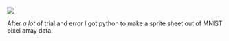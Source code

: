 ![](https://db-feed.s3.amazonaws.com/legacy/Screen_Shot_2019_01_07_at_3_49_41_PM-1546894290219.png)

After _a lot_ of trial and error I got python to make a sprite sheet out of MNIST pixel array data.
